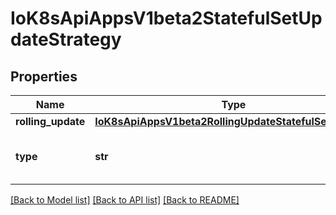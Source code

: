 # IoK8sApiAppsV1beta2StatefulSetUpdateStrategy

## Properties
Name | Type | Description | Notes
------------ | ------------- | ------------- | -------------
**rolling_update** | [**IoK8sApiAppsV1beta2RollingUpdateStatefulSetStrategy**](IoK8sApiAppsV1beta2RollingUpdateStatefulSetStrategy.md) |  | [optional] 
**type** | **str** | Type indicates the type of the StatefulSetUpdateStrategy. Default is RollingUpdate. | [optional] 

[[Back to Model list]](../README.md#documentation-for-models) [[Back to API list]](../README.md#documentation-for-api-endpoints) [[Back to README]](../README.md)

